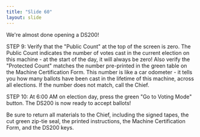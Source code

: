 ```yaml
---
title: "Slide 60"
layout: slide
---
```


We're almost done opening a DS200!

STEP 9: Verify that the "Public Count" at the top of the screen is zero. The Public Count indicates the number of votes cast in the current election on this machine - at the start of the day, it will always be zero! Also verify the "Protected Count" matches the number pre-printed in the green table on the Machine Certification Form. This number is like a car odometer - it tells you how many ballots have been cast in the lifetime of this machine, across all elections. If the number does not match, call the Chief.

STEP 10: At 6:00 AM on election day, press the green "Go to Voting Mode" button. The DS200 is now ready to accept ballots!

Be sure to return all materials to the Chief, including the signed tapes, the cut green zip-tie seal, the printed instructions, the Machine Certification Form, and the DS200 keys.